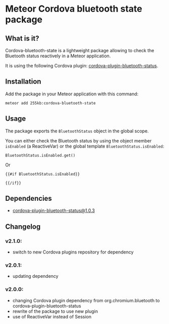 # Meteor Cordova bluetooth state package

## What is it?

Cordova-bluetooth-state is a lightweight package allowing to check the Bluetooth status reactively in a Meteor application.

It is using the following Cordova plugin: [cordova-plugin-bluetooth-status](https://www.npmjs.com/package/cordova-plugin-bluetooth-status).

## Installation

Add the package in your Meteor application with this command:

```
meteor add 255kb:cordova-bluetooth-state
```

## Usage

The package exports the `BluetoothStatus` object in the global scope.

You can either check the Bluetooth status by using the object member `isEnabled` (a ReactiveVar) or the global template `BluetoothStatus.isEnabled`: 

    BluetoothStatus.isEnabled.get()

Or 
    
    {{#if BluetoothStatus.isEnabled}}
    
    {{/if}}
    
## Dependencies

- [cordova-plugin-bluetooth-status@1.0.3](https://www.npmjs.com/package/cordova-plugin-bluetooth-status)

  
## Changelog

### v2.1.0:
- switch to new Cordova plugins repository for dependency

### v2.0.1:
- updating dependency

### v2.0.0:
- changing Cordova plugin dependency from org.chromium.bluetooth to cordova-plugin-bluetooth-status
- rewrite of the package to use new plugin
- use of ReactiveVar instead of Session